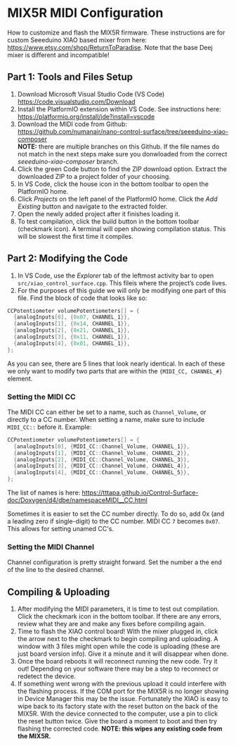 
# MIX5R MIDI Configuration

How to customize and flash the MIX5R firmware. These instructions are for custom Seeeduino XIAO based mixer from here: <https://www.etsy.com/shop/ReturnToParadise>. Note that the base Deej mixer is different and incompatible!

## Part 1: Tools and Files Setup

1. Download Microsoft Visual Studio Code (VS Code) <https://code.visualstudio.com/Download>
2. Install the PlatformIO extension within VS Code. See instructions here:
<https://platformio.org/install/ide?install=vscode>
3. Download the MIDI code from Github:
<https://github.com/numanair/nano-control-surface/tree/seeeduino-xiao-composer>  
**NOTE:** there are multiple branches on this Github. If the file names do not match in the next steps make sure you donwloaded from the correct *seeeduino-xiao-composer* branch.
4. Click the green Code button to find the ZIP download option.  Extract the downloaded ZIP to a project folder of your choosing.
5. In VS Code, click the house icon in the bottom toolbar to open the PlatformIO home.
6. Click *Projects* on the left panel of the PlatformIO home. Click the *Add Existing* button and navigate to the extracted folder.
7. Open the newly added project after it finishes loading it.
8. To test compilation, click the build button in the bottom toolbar (checkmark icon). A terminal will open showing compilation status. This will be slowest the first time it compiles.

## Part 2: Modifying the Code

1. In VS Code, use the *Explorer* tab of the leftmost activity bar to open `src/xiao_control_surface.cpp`. This fileis where the project’s code lives.
2. For the purposes of this guide we will only be modifying one part of this file. Find the block of code that looks like so:  

```CPP
CCPotentiometer volumePotentiometers[] = {
  {analogInputs[0], {0x07, CHANNEL_1}},
  {analogInputs[1], {0x14, CHANNEL_1}},
  {analogInputs[2], {0x21, CHANNEL_1}},
  {analogInputs[3], {0x11, CHANNEL_1}},
  {analogInputs[4], {0x01, CHANNEL_1}},
};
```

As you can see, there are 5 lines that look nearly identical. In each of these we only want to modify two parts that are within the `{MIDI_CC, CHANNEL_#}` element.

### Setting the MIDI CC

The MIDI CC can either be set to a name, such as `Channel_Volume`, or directly to a CC number. When setting a name, make sure to include `MIDI_CC::` before it. Example:

```CPP
CCPotentiometer volumePotentiometers[] = {
  {analogInputs[0], {MIDI_CC::Channel_Volume, CHANNEL_1}},
  {analogInputs[1], {MIDI_CC::Channel_Volume, CHANNEL_2}},
  {analogInputs[2], {MIDI_CC::Channel_Volume, CHANNEL_3}},
  {analogInputs[3], {MIDI_CC::Channel_Volume, CHANNEL_4}},
  {analogInputs[4], {MIDI_CC::Channel_Volume, CHANNEL_5}},
};
```

The list of names is here: <https://tttapa.github.io/Control-Surface-doc/Doxygen/d4/dbe/namespaceMIDI__CC.html>

Sometimes it is easier to set the CC number directly. To do so, add 0x (and a leading zero if single-digit) to the CC number. MIDI CC `7` becomes `0x07`. This allows for setting unamed CC's.

### Setting the MIDI Channel

Channel configuration is pretty straight forward. Set the number a the end of the line to the desired channel.

## Compiling & Uploading

1. After modifying the MIDI parameters, it is time to test out compilation. Click the checkmark icon in the bottom toolbar. If there are any errors, review what they are and make any fixes before compiling again.
2. Time to flash the XIAO control board! With the mixer plugged in, click the arrow next to the checkmark to begin compiling and uploading. A window with 3 files might open while the code is uploading (these are just board version info). Give it a minute and it will disappear when done.
3. Once the board reboots it will reconnect running the new code. Try it out! Depending on your software there may be a step to reconnect or redetect the device.
4. If something went wrong with the previous upload it could interfere with the flashing process. If the COM port for the MIX5R is no longer showing in Device Manager this may be the issue. Fortunately the XIAO is easy to wipe back to its factory state with the reset button on the back of the MIX5R. With the device connected to the computer, use a pin to click the reset button twice. Give the board a moment to boot and then try flashing the corrected code. **NOTE: this wipes any existing code from the MIX5R.**